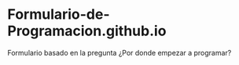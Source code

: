 # Formulario-de-Programacion.github.io
Formulario basado en la pregunta ¿Por donde empezar a programar?
